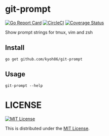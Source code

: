 # git-prompt

[![Go Report Card](https://goreportcard.com/badge/github.com/kyoh86/git-prompt)](https://goreportcard.com/report/github.com/kyoh86/git-prompt)
[![CircleCI](https://img.shields.io/circleci/project/github/kyoh86/git-prompt.svg)](https://circleci.com/gh/kyoh86/git-prompt)
[![Coverage Status](https://img.shields.io/codecov/c/github/kyoh86/git-prompt.svg)](https://codecov.io/gh/kyoh86/git-prompt)

Show prompt strings for tmux, vim and zsh

## Install

```
go get github.com/kyoh86/git-prompt
```

## Usage

```
git-prompt --help
```

# LICENSE

[![MIT License](http://img.shields.io/badge/license-MIT-blue.svg)](http://www.opensource.org/licenses/MIT)

This is distributed under the [MIT License](http://www.opensource.org/licenses/MIT).
